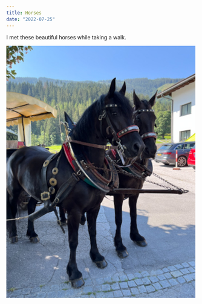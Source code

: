 ```yaml
---
title: Horses
date: "2022-07-25"
---
```

 
 I met these beautiful horses while taking a walk.
 
<img src="/static/img/IMG_1382.jpg" width="500">
 

